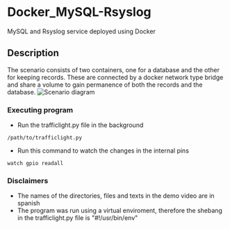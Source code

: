 # Docker_MySQL-Rsyslog
MySQL and Rsyslog service deployed using Docker

## Description
The scenario consists of two containers, one for a database and the other for keeping records. These are connected by a docker network type bridge and share a volume to gain permanence of both the records and the database.
![Scenario diagram](https://myoctocat.com/assets/images/base-octocat.svg)

### Executing program
* Run the trafficlight.py file in the background
```
/path/to/trafficlight.py
```  
* Run this command to watch the changes in the internal pins
```
watch gpio readall
```
### Disclaimers
* The names of the directories, files and texts in the demo video are in spanish
* The program was run using a virtual enviroment, therefore the shebang in the trafficlight.py file is "#!/usr/bin/env"
